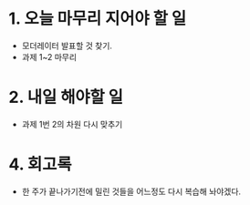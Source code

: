 
# 1. 오늘 마무리 지어야 할 일
- 모더레이터 발표할 것 찾기.
- 과제 1~2 마무리


# 2. 내일 해야할 일
- 과제 1번 2의 차원 다시 맞추기





# 4. 회고록
- 한 주가 끝나가기전에 밀린 것들을 어느정도 다시 복습해 놔야겠다.